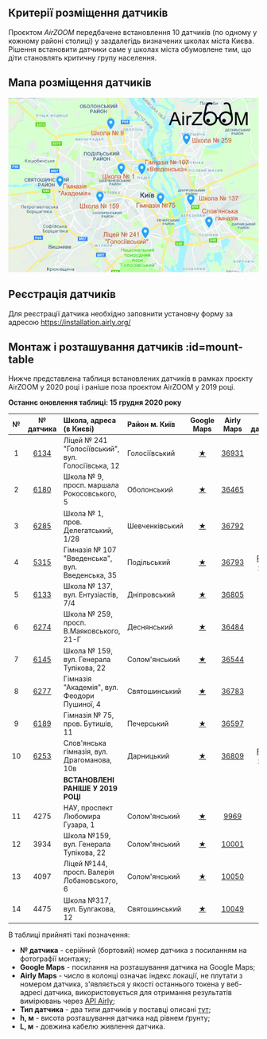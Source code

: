 ## Критерії розміщення датчиків

Проєктом _AirZOOM_ передбачене встановлення 10 датчиків (по одному у кожному районі столиці) у заздалегідь визначених школах міста Києва. Рішення встановити датчики саме у школах міста обумовлене тим, що діти становлять критичну групу населення.

## Мапа розміщення датчиків

![1st picture](img/location_map.jpg ':size=650')

## Реєстрація датчиків

Для реєстрації датчика необхідно заповнити установчу форму за адресою https://installation.airly.org/

## Монтаж і розташування датчиків :id=mount-table

Нижче представлена таблиця встановлених датчиків в рамках проєкту AirZOOM у 2020 році і раніше поза проєктом AirZOOM у 2019 році.

**Останнє оновлення таблиці: 15 грудня 2020 року**

|  №   | № датчика | Школа, адреса (в Києві)                           |             Район м. Київ            |                Google<br/>Maps             | Airly<br/>Maps | Тип датчика        | h, м             | L, м         | Дата встановлення | Примітка                  |
| :--: | :------: | :------------------------------------------------- | :---------------------------------------- | :--------: | :--------: | :-----------------------: | :-----------------------: | :-----------------------: | :-----------------------: | ----------------------- |
|  1   |   [6134](6134)   | Ліцей № 241 "Голосіївський", вул. Голосіївська, 12 | Голосіївський | [★](https://goo.gl/maps/7i5dGDbMnS5VBQC97) |     [36931](https://airly.org/map/en/#50.401145,30.518119,i36931)  | [PM](sensor_detail#type-pm) | 3.5 | 17 | 02.12.2020 | working |
|  2   |   [6180](6180)   | Школа № 9, просп. маршала Рокосовського, 5         | Оболонський | [★](https://goo.gl/maps/hDmFM4btmiMetpyT9) |     [36465](https://airly.org/map/en/#50.523645,30.458234,i36465) | [PM](sensor_detail#type-pm) | 4.0           | 3             | 02.12.2020    | working              |
|  3   |   [6285](6285)   | Школа № 1, пров. Делегатський, 1/28                | Шевченківський | [★](https://goo.gl/maps/aFvd9MoKLp7dhnR66) |     [36792](https://airly.org/map/en/#50.472845,30.476461,i36792) | [PM](sensor_detail#type-pm) | 3.7 | 26 | 03.12.2020 | working |
|  4   |   [5315](5315)   | Гімназія № 107 "Введенська", вул. Введенська, 35   | Подільський | [★](https://goo.gl/maps/xmfWaGnoiNDWR7kE6) |     [36793](https://airly.org/map/en/#50.472935,30.513254,i36793) | [PM + GAS](sensor_detail#type-pm-gas) | 5.0 | 16 | 03.12.2020 | working |
|  5   |   [6133](6133)   | Школа № 137, вул. Ентузіастів, 7/4                 | Дніпровський | [★](https://goo.gl/maps/43kwuJXxwB9mQuZK9) |     [36805](https://airly.org/map/en/#50.438621,30.599809,i36805) | [PM](sensor_detail#type-pm) | 3.5 | 15 | 06.12.2020 | working |
|  6   |   [6274](6274)   | Школа № 259, просп. В.Маяковського, 21-Г           | Деснянський | [★](https://goo.gl/maps/xMvBZCVhNa9V4QdCA) |     [36484](https://airly.org/map/en/#50.506989,30.591907,i36484)     | [PM](sensor_detail#type-pm) | 6.0 | 13 | 06.12.2020 | working |
|  7   |   [6145](6145)   | Школа № 159, вул. Генерала Тупікова, 22            | Солом'янський | [★](https://goo.gl/maps/BWYrnx87uverikW1A) |     [36544](https://airly.eu/map/en/#50.441339,30.439485,i36544) | [PM](sensor_detail#type-pm) | 5.0           | 7             | 07.12.2020    | working              |
|  8   |   [6277](6277)   | Гімназія "Академія", вул. Феодори Пушиної, 4       | Святошинський | [★](https://goo.gl/maps/Gp5iGqNjgd29ceJQ6) |     [36783](https://airly.org/map/en/#50.459337,30.368084,i36783) | [PM](sensor_detail#type-pm) | 3.5 | 8 | 07.12.2020 | working |
|  9   |   [6189](6189)   | Гімназія № 75, пров. Бутишів, 11                   | Печерський | [★](https://goo.gl/maps/LZF5jjdkZbHMPRAr6) |     [36597](https://airly.org/map/en/#50.439574,30.545611,i36597)     | [PM](sensor_detail#type-pm) | 3.5 | 4 | 08.12.2020 | working |
|  10  |   [6253](6253)   | Слов'янська гімназія, вул. Драгоманова, 10в        | Дарницький | [★](https://goo.gl/maps/MSbajGWptagMqDXy7) |     [36809](https://airly.org/map/en/#50.413226,30.631413,i36809) | [PM + GAS](sensor_detail#type-pm-gas) | 4.5 | 15 | 09.12.2020 | working |
|  |  | **ВСТАНОВЛЕНІ РАНІШЕ У 2019 РОЦІ** |  |  |  |  |  |  |  |  |
| 11 | 4275 | НАУ, проспект Любомира Гузара, 1 | Солом'янський | [★](https://goo.gl/maps/kBhC2axEdf2NkEBj8) | [9969](https://airly.eu/map/en/#50.44020,30.43013,i9969) | [PM](sensor_detail#type-pm) |  |  |  | temp moved |
| 12 | 3934 | Школа №159, вул. Генерала Тупікова, 22 | Солом'янський | [★](https://goo.gl/maps/sugj23giETYrz1nC8) | [10001](https://airly.eu/map/en/#50.44107,30.43953,i10001) | [PM](sensor_detail#type-pm) |  |  |  | working |
| 13 | 4097 | Ліцей №144, просп. Валерія Лобановського, 6 | Солом'янський | [★](https://goo.gl/maps/wVi6W7Y7LUS59Fdu9) | [10050](https://airly.eu/map/en/#50.42175,30.46593,i10050) | [PM](sensor_detail#type-pm) |  |  |  | working |
| 14 | 4475 | Школа №317, вул. Булгакова, 12 | Святошинський | [★](https://goo.gl/maps/Jz9a5WawvQTpDEpG7) | [10049](https://airly.eu/map/en/#50.41017,30.40846,i10049) | [PM](sensor_detail#type-pm) |  |  |  | working |

В таблиці прийняті такі позначення:

- **№ датчика** - серійний (бортовий) номер датчика з посиланням на фотографії монтажу;
- **Google Maps** - посилання на розташування датчика на Google Maps;
- **Airly Maps** - число в колонці означає індекс локації, не плутати з номером датчика, з'являється у якості останнього токена у веб-адресі датчика, використовується для отримання результатів вимірювань через [API Airly](https://developer.airly.org/);
- **Тип датчика** - два типи датчиків у поставці описані [тут](sensor_detail.md);
- **h, м** - висота розташування датчика над рівнем ґрунту;
- **L, м** - довжина кабелю живлення датчика.

